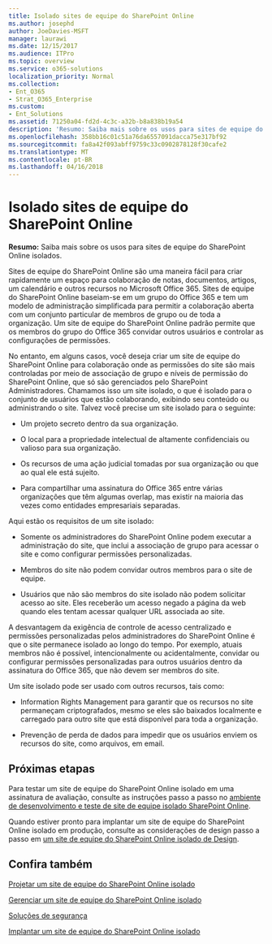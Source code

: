 ```yaml
---
title: Isolado sites de equipe do SharePoint Online
ms.author: josephd
author: JoeDavies-MSFT
manager: laurawi
ms.date: 12/15/2017
ms.audience: ITPro
ms.topic: overview
ms.service: o365-solutions
localization_priority: Normal
ms.collection:
- Ent_O365
- Strat_O365_Enterprise
ms.custom:
- Ent_Solutions
ms.assetid: 71250a04-fd2d-4c3c-a32b-b8a838b19a54
description: 'Resumo: Saiba mais sobre os usos para sites de equipe do SharePoint Online isolados.'
ms.openlocfilehash: 358bb16c01c51a76da6557091dacca75e317bf92
ms.sourcegitcommit: fa8a42f093abff9759c33c0902878128f30cafe2
ms.translationtype: MT
ms.contentlocale: pt-BR
ms.lasthandoff: 04/16/2018
---
```

# <a name="isolated-sharepoint-online-team-sites"></a>Isolado sites de equipe do SharePoint Online

 **Resumo:** Saiba mais sobre os usos para sites de equipe do SharePoint Online isolados.
  
Sites de equipe do SharePoint Online são uma maneira fácil para criar rapidamente um espaço para colaboração de notas, documentos, artigos, um calendário e outros recursos no Microsoft Office 365. Sites de equipe do SharePoint Online baseiam-se em um grupo do Office 365 e tem um modelo de administração simplificada para permitir a colaboração aberta com um conjunto particular de membros de grupo ou de toda a organização. Um site de equipe do SharePoint Online padrão permite que os membros do grupo do Office 365 convidar outros usuários e controlar as configurações de permissões.
  
No entanto, em alguns casos, você deseja criar um site de equipe do SharePoint Online para colaboração onde as permissões do site são mais controladas por meio de associação de grupo e níveis de permissão do SharePoint Online, que só são gerenciados pelo SharePoint Administradores. Chamamos isso um site isolado, o que é isolado para o conjunto de usuários que estão colaborando, exibindo seu conteúdo ou administrando o site. Talvez você precise um site isolado para o seguinte:
  
- Um projeto secreto dentro da sua organização.
    
- O local para a propriedade intelectual de altamente confidenciais ou valioso para sua organização.
    
- Os recursos de uma ação judicial tomadas por sua organização ou que ao qual ele está sujeito.
    
- Para compartilhar uma assinatura do Office 365 entre várias organizações que têm algumas overlap, mas existir na maioria das vezes como entidades empresariais separadas.
    
Aqui estão os requisitos de um site isolado:
  
- Somente os administradores do SharePoint Online podem executar a administração do site, que inclui a associação de grupo para acessar o site e como configurar permissões personalizadas.
    
- Membros do site não podem convidar outros membros para o site de equipe.
    
- Usuários que não são membros do site isolado não podem solicitar acesso ao site. Eles receberão um acesso negado a página da web quando eles tentam acessar qualquer URL associada ao site.
    
A desvantagem da exigência de controle de acesso centralizado e permissões personalizadas pelos administradores do SharePoint Online é que o site permanece isolado ao longo do tempo. Por exemplo, atuais membros não é possível, intencionalmente ou acidentalmente, convidar ou configurar permissões personalizadas para outros usuários dentro da assinatura do Office 365, que não devem ser membros do site.
  
Um site isolado pode ser usado com outros recursos, tais como:
  
- Information Rights Management para garantir que os recursos no site permaneçam criptografados, mesmo se eles são baixados localmente e carregado para outro site que está disponível para toda a organização.
    
- Prevenção de perda de dados para impedir que os usuários enviem os recursos do site, como arquivos, em email.
    
## <a name="next-steps"></a>Próximas etapas

Para testar um site de equipe do SharePoint Online isolado em uma assinatura de avaliação, consulte as instruções passo a passo no [ambiente de desenvolvimento e teste de site de equipe isolado SharePoint Online](isolated-sharepoint-online-team-site-dev-test-environment.md).
  
Quando estiver pronto para implantar um site de equipe do SharePoint Online isolado em produção, consulte as considerações de design passo a passo em [um site de equipe do SharePoint Online isolado de Design](design-an-isolated-sharepoint-online-team-site.md).
  
## <a name="see-also"></a>Confira também

[Projetar um site de equipe do SharePoint Online isolado](design-an-isolated-sharepoint-online-team-site.md)
  
[Gerenciar um site de equipe do SharePoint Online isolado](manage-an-isolated-sharepoint-online-team-site.md)
  
[Soluções de segurança](security-solutions.md)

[Implantar um site de equipe do SharePoint Online isolado](deploy-an-isolated-sharepoint-online-team-site.md)



